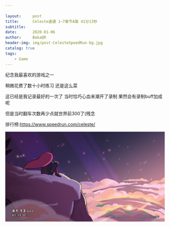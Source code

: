 ```yaml
---

layout:     post
title:      Celeste速通 1~7章节A面 41分13秒
subtitle:   
date:       2020-01-06
author:     BakaQR
header-img: img/post-CelesteSpeedRun-bg.jpg
catalog: true
tags:
    - Game
---
```


纪念我最喜欢的游戏之一

稍微花费了数十小时练习 还是这么菜

这已经是我记录最好的一次了 当时恰巧心血来潮开了录制 果然会有录制buff加成呢

但是当时翻车次数再少点就世界前300了(残念

排行榜:<https://www.speedrun.com/celeste/>

![](img/post-CelesteSpeedRun-picture1.jpg)